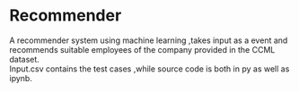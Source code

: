 # Recommender
A recommender system using machine learning ,takes input as a event and recommends suitable employees of the company provided in the CCML dataset.
<br>Input.csv contains the test cases ,while source code is both in py as well as ipynb.


